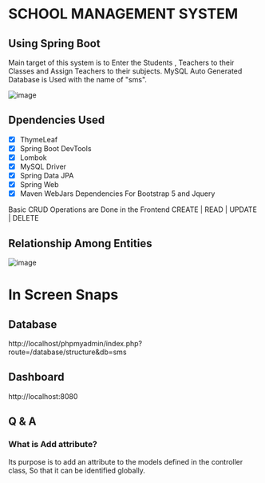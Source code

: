 # SCHOOL MANAGEMENT SYSTEM
## Using Spring Boot 

Main target of this system is to Enter the Students , Teachers to their Classes and Assign Teachers to their subjects. MySQL Auto Generated Database is Used with the name of "sms".

![image](https://user-images.githubusercontent.com/79799727/156437024-aa0af37a-05f5-42a2-ac64-b8fb178e3352.png)




## Dpendencies Used
- [x] ThymeLeaf
- [x] Spring Boot DevTools
- [x] Lombok 
- [x] MySQL Driver 
- [x] Spring Data JPA
- [x] Spring Web
- [x] Maven WebJars Dependencies For Bootstrap 5 and Jquery

Basic CRUD Operations are Done in the Frontend
CREATE | READ | UPDATE | DELETE

## Relationship Among Entities

![image](https://user-images.githubusercontent.com/79799727/156439004-5c98cadb-b75c-4e8e-b767-83b46acade3d.png)


# In Screen Snaps

## Database
http://localhost/phpmyadmin/index.php?route=/database/structure&db=sms

## Dashboard
http://localhost:8080



## Q & A
### What is Add attribute?
Its purpose is to add an attribute to the models defined in the controller class, So that it can be identified globally. 


